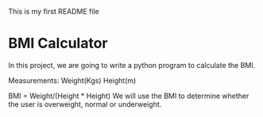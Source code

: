 This is my first README file
# BMI Calculator
In this project, we are going to write a python program to calculate the BMI.

Measurements:
Weight(Kgs)
Height(m)

BMI = Weight/(Height * Height)
We will use the BMI to determine whether the user is  overweight, normal or underweight.